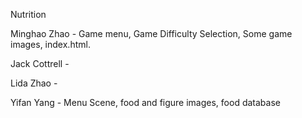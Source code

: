 Nutrition

Minghao Zhao  - Game menu, Game Difficulty Selection, Some game images, index.html.

Jack Cottrell -

Lida Zhao     -

Yifan Yang    - Menu Scene, food and figure images, food database
